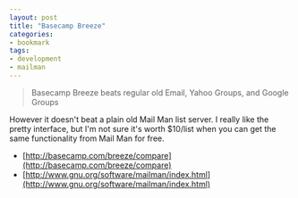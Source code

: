 ```yaml
---
layout: post
title: "Basecamp Breeze"
categories:
- bookmark
tags:
- development
- mailman
---
```

> Basecamp Breeze beats regular old Email, Yahoo Groups, and Google Groups

However it doesn't beat a plain old Mail Man list server.  I really like the pretty interface, but I'm not sure it's worth $10/list when you can get the same functionality from Mail Man for free.

* [http://basecamp.com/breeze/compare](http://basecamp.com/breeze/compare)
* [http://www.gnu.org/software/mailman/index.html](http://www.gnu.org/software/mailman/index.html)